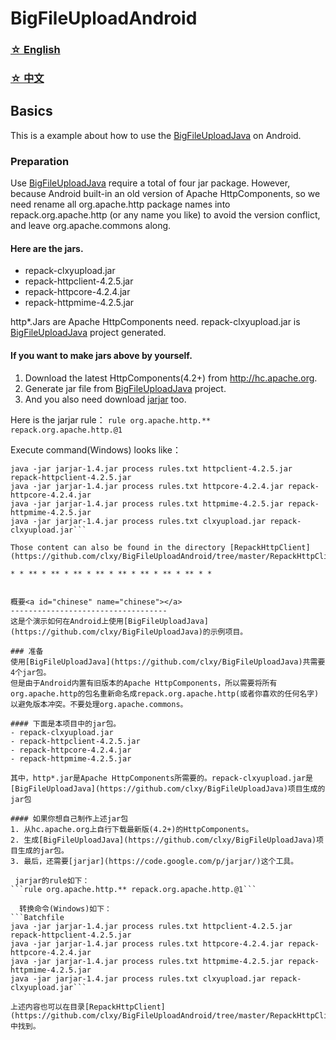 BigFileUploadAndroid
====================

### [☆ English](#english) ###
### [☆ 中文](#chinese) ###

Basics <a id="english" name="english"></a>
-----------------------------------
This is a example about how to use the [BigFileUploadJava](https://github.com/clxy/BigFileUploadJava) on Android.

### Preparation
Use [BigFileUploadJava](https://github.com/clxy/BigFileUploadJava) require a total of four jar package.
However, because Android built-in an old version of Apache HttpComponents, so we need rename all org.apache.http package names into repack.org.apache.http (or any name you like) to avoid the version conflict, and leave org.apache.commons along.

####  Here are the jars.
- repack-clxyupload.jar
- repack-httpclient-4.2.5.jar
- repack-httpcore-4.2.4.jar
- repack-httpmime-4.2.5.jar

http*.Jars are Apache HttpComponents need. repack-clxyupload.jar is [BigFileUploadJava](https://github.com/clxy/BigFileUploadJava) project generated.

#### If you want to make jars above by yourself.
1. Download the latest HttpComponents(4.2+) from http://hc.apache.org.
2. Generate jar file from [BigFileUploadJava](https://github.com/clxy/BigFileUploadJava) project.
3. And you also need download [jarjar](https://code.google.com/p/jarjar/) too.

 Here is the jarjar rule：
```rule org.apache.http.** repack.org.apache.http.@1```
 
 Execute command(Windows) looks like：
```Batchfile
java -jar jarjar-1.4.jar process rules.txt httpclient-4.2.5.jar repack-httpclient-4.2.5.jar
java -jar jarjar-1.4.jar process rules.txt httpcore-4.2.4.jar repack-httpcore-4.2.4.jar
java -jar jarjar-1.4.jar process rules.txt httpmime-4.2.5.jar repack-httpmime-4.2.5.jar
java -jar jarjar-1.4.jar process rules.txt clxyupload.jar repack-clxyupload.jar```
  
Those content can also be found in the directory [RepackHttpClient](https://github.com/clxy/BigFileUploadAndroid/tree/master/RepackHttpClient).

* * ** * ** * ** * ** * ** * ** * ** * ** * *


概要<a id="chinese" name="chinese"></a>
-----------------------------------
这是个演示如何在Android上使用[BigFileUploadJava](https://github.com/clxy/BigFileUploadJava)的示例项目。

### 准备
使用[BigFileUploadJava](https://github.com/clxy/BigFileUploadJava)共需要4个jar包。
但是由于Android内置有旧版本的Apache HttpComponents，所以需要将所有org.apache.http的包名重新命名成repack.org.apache.http(或者你喜欢的任何名字)以避免版本冲突。不要处理org.apache.commons。

#### 下面是本项目中的jar包。
- repack-clxyupload.jar
- repack-httpclient-4.2.5.jar
- repack-httpcore-4.2.4.jar
- repack-httpmime-4.2.5.jar

其中，http*.jar是Apache HttpComponents所需要的。repack-clxyupload.jar是[BigFileUploadJava](https://github.com/clxy/BigFileUploadJava)项目生成的jar包

#### 如果你想自己制作上述jar包
1. 从hc.apache.org上自行下载最新版(4.2+)的HttpComponents。
2. 生成[BigFileUploadJava](https://github.com/clxy/BigFileUploadJava)项目生成的jar包。
3. 最后，还需要[jarjar](https://code.google.com/p/jarjar/)这个工具。

 jarjar的rule如下：
```rule org.apache.http.** repack.org.apache.http.@1```
 
  转换命令(Windows)如下：
```Batchfile
java -jar jarjar-1.4.jar process rules.txt httpclient-4.2.5.jar repack-httpclient-4.2.5.jar
java -jar jarjar-1.4.jar process rules.txt httpcore-4.2.4.jar repack-httpcore-4.2.4.jar
java -jar jarjar-1.4.jar process rules.txt httpmime-4.2.5.jar repack-httpmime-4.2.5.jar
java -jar jarjar-1.4.jar process rules.txt clxyupload.jar repack-clxyupload.jar```
  
上述内容也可以在目录[RepackHttpClient](https://github.com/clxy/BigFileUploadAndroid/tree/master/RepackHttpClient)中找到。
